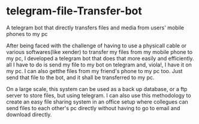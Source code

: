 # telegram-file-Transfer-bot
A telegram bot that directly transfers files and media from  users' mobile phones to my pc

After being faced with the challenge of having to use a physicall cable or various softwares(like xender) to transfer my files from my mobile phone to my pc, I developed a telegram bot that does that more easily and efficiently. all I have to do is send my file to my bot on telegram and, viola!, I have it on my pc. I can also getthe files from my friend's phone to my pc too. Just send that file to the bot, and it shall be transferred to my pc.

On a large scale, this system can be used as a back up database, or a ftp server to store files, but using telegram. I can also use this methodology to create an easy file sharing system in an office setup where collegues can send files to each other's pc directly without having to go to email and download directly.
